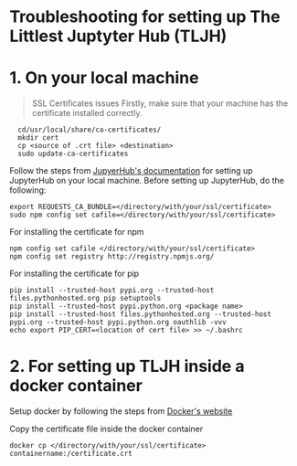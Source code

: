 # Troubleshooting for setting up The Littlest Juptyter Hub (TLJH)
# 1. On your local machine

> SSL Certificates issues 
Firstly, make sure that your machine has the certificate installed correctly. 

```shell
  cd/usr/local/share/ca-certificates/
  mkdir cert
  cp <source of .crt file> <destination>
  sudo update-ca-certificates
```

Follow the steps from [JupyerHub's documentation](https://tljh.jupyter.org/en/latest/install/custom-server.html) for setting up JupyterHub on your local machine.
Before setting up JupyterHub, do the following: 

```shell
export REQUESTS_CA_BUNDLE=</directory/with/your/ssl/certificate>
sudo npm config set cafile=</directory/with/your/ssl/certificate>
```

For installing the certificate for npm  
```shell
npm config set cafile </directory/with/your/ssl/certificate>
npm config set registry http://registry.npmjs.org/
```
For installing the certificate for pip 
```shell
pip install --trusted-host pypi.org --trusted-host files.pythonhosted.org pip setuptools
pip install --trusted-host pypi.python.org <package name>
pip install --trusted-host files.pythonhosted.org --trusted-host pypi.org --trusted-host pypi.python.org oauthlib -vvv
echo export PIP_CERT=<location of cert file> >> ~/.bashrc
```
# 2. For setting up TLJH inside a docker container 

Setup docker by following the steps from [Docker's website](https://docs.docker.com/install/linux/docker-ce/ubuntu/)

Copy the certificate file inside the docker container 

```shell 
docker cp </directory/with/your/ssl/certificate> containername:/certificate.crt
```









